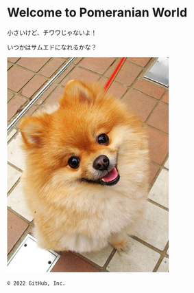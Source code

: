 # Welcome to Pomeranian World



小さいけど、チワワじゃないよ！



いつかはサムエドになれるかな？

 <img src="pome.jpg">

    © 2022 GitHub, Inc.
